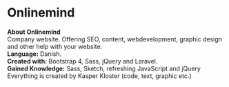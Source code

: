 <h1>Onlinemind</h1>

<b>About Onlinemind</b><br/>
Company website. Offering SEO, content, webdevelopment, graphic design and other help with your website.
<br/>
<b>Language:</b> Danish.
<br/>
<b>Created with:</b> Bootstrap 4, Sass, jQuery and Laravel.
<br/>
<b>Gained Knowledge:</b> Sass, Sketch, refreshing JavaScript and jQuery
<br/>
Everything is created by Kasper Kloster (code, text, graphic etc.) 